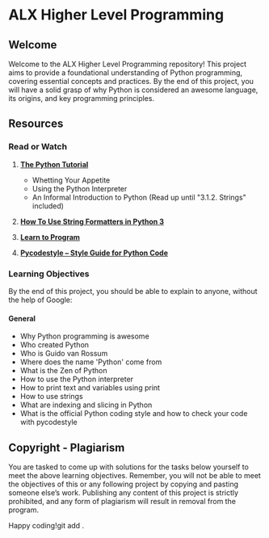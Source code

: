 # ALX Higher Level Programming

## Welcome

Welcome to the ALX Higher Level Programming repository! This project aims to provide a foundational understanding of Python programming, covering essential concepts and practices. By the end of this project, you will have a solid grasp of why Python is considered an awesome language, its origins, and key programming principles.

## Resources

### Read or Watch

1. **[The Python Tutorial](https://docs.python.org/3/tutorial/)**
   - Whetting Your Appetite
   - Using the Python Interpreter
   - An Informal Introduction to Python (Read up until "3.1.2. Strings" included)

2. **[How To Use String Formatters in Python 3](https://www.digitalocean.com/community/tutorials/how-to-use-string-formatters-in-python-3)**

3. **[Learn to Program](https://www.learnpython.org/)**

4. **[Pycodestyle – Style Guide for Python Code](https://pep8.org/)**

### Learning Objectives

By the end of this project, you should be able to explain to anyone, without the help of Google:

#### General
- Why Python programming is awesome
- Who created Python
- Who is Guido van Rossum
- Where does the name 'Python' come from
- What is the Zen of Python
- How to use the Python interpreter
- How to print text and variables using print
- How to use strings
- What are indexing and slicing in Python
- What is the official Python coding style and how to check your code with pycodestyle

## Copyright - Plagiarism

You are tasked to come up with solutions for the tasks below yourself to meet the above learning objectives. Remember, you will not be able to meet the objectives of this or any following project by copying and pasting someone else’s work. Publishing any content of this project is strictly prohibited, and any form of plagiarism will result in removal from the program.

Happy coding!git add .
